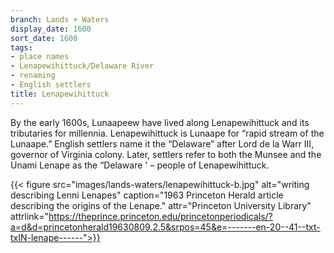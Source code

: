 ```yaml
---
branch: Lands + Waters
display_date: 1600
sort_date: 1600
tags:
- place names
- Lenapewihittuck/Delaware River
- renaming
- English settlers
title: Lenapewihittuck
---
```


By the early 1600s, Lunaapeew have lived along Lenapewihittuck and its tributaries for millennia. Lenapewihittuck is Lunaape for “rapid stream of the Lunaape.” English settlers name it the “Delaware” after Lord de la Warr III, governor of Virginia colony. Later, settlers refer to both the Munsee and the Unami Lenape as the “Delaware ' – people of Lenapewihittuck.

{{< figure src="images/lands-waters/lenapewihittuck-b.jpg" alt="writing describing Lenni Lenapes" caption="1963 Princeton Herald article describing the origins of the Lenape." attr="Princeton University Library" attrlink="https://theprince.princeton.edu/princetonperiodicals/?a=d&d=princetonherald19630809.2.5&srpos=45&e=-------en-20--41--txt-txIN-lenape------">}}
